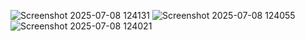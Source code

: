 ![Screenshot 2025-07-08 124131](https://github.com/user-attachments/assets/c29d8d3f-d584-4021-9ee9-d14425bb3fe4)
![Screenshot 2025-07-08 124055](https://github.com/user-attachments/assets/830f5bf4-8847-44c3-aee4-4f0948d9b652)
![Screenshot 2025-07-08 124021](https://github.com/user-attachments/assets/98d6491a-1926-4250-8717-b58a67eacb96)
